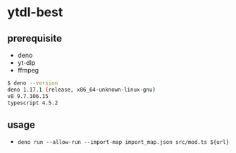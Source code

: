 # ytdl-best

## prerequisite

- deno
- yt-dlp
- ffmpeg

```bash
$ deno --version
deno 1.17.1 (release, x86_64-unknown-linux-gnu)
v8 9.7.106.15
typescript 4.5.2
```

## usage

- `deno run --allow-run --import-map import_map.json src/mod.ts ${url}`
